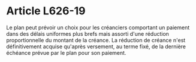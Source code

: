# Article L626-19

Le plan peut prévoir un choix pour les créanciers comportant un paiement dans des délais uniformes plus brefs mais assorti d'une réduction proportionnelle du montant de la créance. La réduction de créance n'est définitivement acquise qu'après versement, au terme fixé, de la dernière échéance   prévue par le plan pour son paiement.